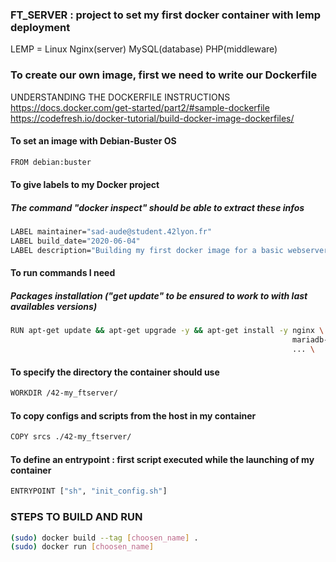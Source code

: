 ### FT_SERVER : project to set my first docker container with lemp deployment
LEMP = Linux Nginx(server) MySQL(database) PHP(middleware)


### To create our own image, first we need to write our Dockerfile

UNDERSTANDING THE DOCKERFILE INSTRUCTIONS \
https://docs.docker.com/get-started/part2/#sample-dockerfile \
https://codefresh.io/docker-tutorial/build-docker-image-dockerfiles/

#### To set an image with Debian-Buster OS
```bash
FROM debian:buster
```

#### To give labels to my Docker project
##### The command "docker inspect" should be able to extract these infos
```bash
LABEL maintainer="sad-aude@student.42lyon.fr"
LABEL build_date="2020-06-04"
LABEL description="Building my first docker image for a basic webserver using LEMP"
```

#### To run commands I need
##### Packages installation ("get update" to be ensured to work to with last availables versions)
```bash
RUN apt-get update && apt-get upgrade -y && apt-get install -y nginx \
                                                               mariadb-server \
                                                               ... \
```
                                            
#### To specify the directory the container should use
```bash
WORKDIR /42-my_ftserver/
```

#### To copy configs and scripts from the host in my container
```bash
COPY srcs ./42-my_ftserver/
```

#### To define an entrypoint : first script executed while the launching of my container
```bash
ENTRYPOINT ["sh", "init_config.sh"]
```

### STEPS TO BUILD AND RUN
```bash
(sudo) docker build --tag [choosen_name] .
(sudo) docker run [choosen_name]
```
